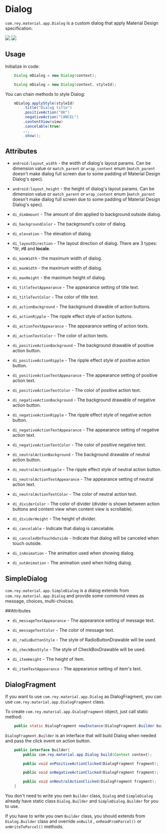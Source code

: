 Dialog 
=====================

  `com.rey.material.app.Dialog` is a custom dialog that apply Material Design specification.

![](https://github.com/rey5137/Material/raw/master/image/dialog_1.png)
![](https://github.com/rey5137/Material/raw/master/image/dialog_2.png)


Usage
------------

Initialize in code:

```java
    Dialog mDialog = new Dialog(context);

    Dialog mDialog = new Dialog(context, styleId);
```

You can chain methods to style Dialog:
```java
    mDialog.applyStyle(styleId)
        .title("Dialog title")
        .positiveAction("OK")
        .negativeAction("CANCEL")
        .contentView(view)
        .cancelable(true)
        ...
        .show();
```

Attributes
------------
* `android:layout_width` - the width of dialog's layout params. Can be dimension value or `match_parent` or `wrap_content` enum (`match_parent` doesn't make dialog full screen due to some padding of Material Design Dialog's spec).

* `android:layout_height` - the height of dialog's layout params. Can be dimension value or `match_parent` or `wrap_content` enum (`match_parent` doesn't make dialog full screen due to some padding of Material Design Dialog's spec).

* `di_dimAmount` - The amount of dim applied to background outside dialog.

* `di_backgroundColor` - The background's color of dialog.

* `di_elevation` - The elevation of dialog.

* `di_layoutDirection` - The layout direction of dialog. There are 3 types: **ltr*, **rtl** and **locale**.

* `di_maxWidth` - the maximum width of dialog.

* `di_maxWidth` - the maximum width of dialog.

* `di_maxHeight` - the maximum height of dialog.

* `di_titleTextAppearance` - The appearance setting of title text.

* `di_titleTextColor` - The color of title text.

* `di_actionBackground` - The background drawable of action buttons.

* `di_actionRipple` - The ripple effect style of action buttons.

* `di_actionTextAppearance` - The appearance setting of action texts.

* `di_actionTextColor` - The color of action texts.

* `di_positiveActionBackground` - The background drawable of positive action button.

* `di_positiveActionRipple` - The ripple effect style of positive action button.

* `di_positiveActionTextAppearance` - The appearance setting of positive action text.

* `di_positiveActionTextColor` - The color of positive action text.

* `di_negativeActionBackground` - The background drawable of negative action button.

* `di_negativeActionRipple` - The ripple effect style of negative action button.

* `di_negativeActionTextAppearance` - The appearance setting of negative action text.

* `di_negativeActionTextColor` - The color of positive negative text.

* `di_neutralActionBackground` - The background drawable of neutral action button.

* `di_neutralActionRipple` - The ripple effect style of neutral action button.

* `di_neutralActionTextAppearance` - The appearance setting of neutral action text.

* `di_neutralActionTextColor` - The color of neutral action text.

* `di_dividerColor` - The color of divider (divider is shown between action buttons and content view when content view is scrollable).

* `di_dividerHeight` - The height of divider.

* `di_cancelable` - Indicate that dialog is cancelable.

* `di_canceledOnTouchOutside` - Indicate that dialog will be canceled when touch outside.

* `di_inAnimation` - The animation used when showing dialog.

* `di_outAnimation` - The animation used when hiding dialog.


SimpleDialog
------------

  `com.rey.material.app.SimpleDialog` is a dialog extends from `com.rey.material.app.Dialog` and provide some commond views as message, choices, multi-choices.


##Attributes

* `di_messageTextAppearance` - The appearance setting of message text.

* `di_messageTextColor` - The color of message text.

* `di_radioButtonStyle` - The style of RadioButtonDrawable will be used.

* `di_checkBoxStyle` - The style of CheckBoxDrawable will be used.

* `di_itemHeight` - The height of item.

* `di_itemTextAppearance` - The appearance setting of item's text.


DialogFragment
--------------
  If you want to use `com.rey.material.app.Dialog` as DialogFragment, you can use `com.rey.material.app.DialogFragment` class.

  To create `com.rey.material.app.DialogFragment` object, just call static method:

```java
    public static DialogFragment newInstance(DialogFragment.Builder builder);
```
  
  `DialogFragment.Builder` is an interface that will build Dialog when needed and pass the click event on action button.

```java
    public interface Builder{
        public com.rey.material.app.Dialog build(Context context);

        public void onPositiveActionClicked(DialogFragment fragment);

        public void onNegativeActionClicked(DialogFragment fragment);

        public void onNeutralActionClicked(DialogFragment fragment);
    }
```

  You don't need to write you own `Builder` class, `Dialog` and `SimpleDialog` already have static class `Dialog.Builder` and `SimpleDialog.Builder` for you to use.

  If you have to write you own `Builder` class, you should extends from `Dialog.Builder` class and override `onBuild` , `onReadFromParcel()` or `onWriteToParcel()` methods.
 